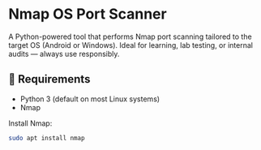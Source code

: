 # Nmap OS Port Scanner

A Python-powered tool that performs Nmap port scanning tailored to the target OS (Android or Windows). Ideal for learning, lab testing, or internal audits — always use responsibly.

## 🔧 Requirements

- Python 3 (default on most Linux systems)
- Nmap

Install Nmap:
```bash
sudo apt install nmap

